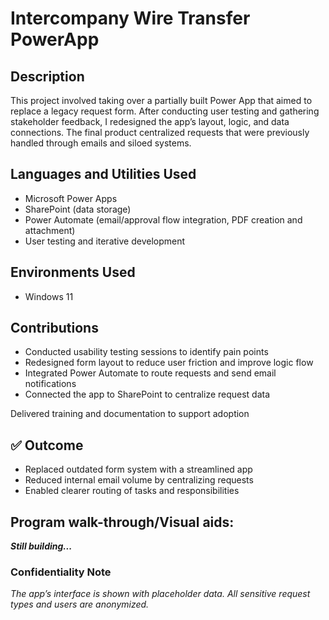 <h1>Intercompany Wire Transfer PowerApp</h1>

<!--
 ### [YouTube Demonstration](https://youtu.be/7eJexJVCqJo)
 -->

<h2>Description</h2>
This project involved taking over a partially built Power App that aimed to replace a legacy request form. After conducting user testing and gathering stakeholder feedback, I redesigned the app’s layout, logic, and data connections. The final product centralized requests that were previously handled through emails and siloed systems.
<br />

<h2>Languages and Utilities Used</h2>

- Microsoft Power Apps
- SharePoint (data storage)
- Power Automate (email/approval flow integration, PDF creation and attachment)
- User testing and iterative development

<h2>Environments Used </h2>

- Windows 11

<h2>Contributions </h2>

- Conducted usability testing sessions to identify pain points
- Redesigned form layout to reduce user friction and improve logic flow
- Integrated Power Automate to route requests and send email notifications
- Connected the app to SharePoint to centralize request data

Delivered training and documentation to support adoption

<h2>✅ Outcome</h2>

- Replaced outdated form system with a streamlined app
- Reduced internal email volume by centralizing requests
- Enabled clearer routing of tasks and responsibilities

<h2>Program walk-through/Visual aids:</h2>
<i><b>Still building...</b></i>
<!--
<p align="center">
Launch the utility: <br/>
<img src="https://i.imgur.com/62TgaWL.png" height="80%" width="80%" alt="Disk Sanitization Steps"/>
<br />
<br />
Select the disk:  <br/>
<img src="https://i.imgur.com/tcTyMUE.png" height="80%" width="80%" alt="Disk Sanitization Steps"/>
<br />
<br />
Enter the number of passes: <br/>
<img src="https://i.imgur.com/nCIbXbg.png" height="80%" width="80%" alt="Disk Sanitization Steps"/>
<br />
<br />
Confirm your selection:  <br/>
<img src="https://i.imgur.com/cdFHBiU.png" height="80%" width="80%" alt="Disk Sanitization Steps"/>
<br />
<br />
Wait for process to complete (may take some time):  <br/>
<img src="https://i.imgur.com/JL945Ga.png" height="80%" width="80%" alt="Disk Sanitization Steps"/>
<br />
<br />
Sanitization complete:  <br/>
<img src="https://i.imgur.com/K71yaM2.png" height="80%" width="80%" alt="Disk Sanitization Steps"/>
<br />
<br />
Observe the wiped disk:  <br/>
<img src="https://i.imgur.com/AeZkvFQ.png" height="80%" width="80%" alt="Disk Sanitization Steps"/>
</p>
--!>

<h3>Confidentiality Note</h3>
<i>The app’s interface is shown with placeholder data. All sensitive request types and users are anonymized.</i>
